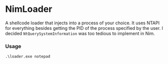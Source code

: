 # NimLoader

A shellcode loader that injects into a process of your choice. It uses NTAPI for everything besides getting the PID of the process specified by the user. I decided `NtQuerySystemInformation` was too tedious to implement in Nim.

### Usage

`.\loader.exe notepad`
